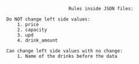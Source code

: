                            Rules inside JSON files:
     
    Do NOT change left side values:
        1. price
        2. capacity
        3. upd
        4. drink_amount
        
    Can change left side values with no change:
        1. Name of the drinks before the data
        
               